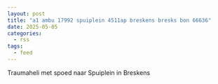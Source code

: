 ```yaml
---
layout: post
title: "a1 ambu 17992 spuiplein 4511ap breskens bresks bon 66636"
date: 2025-05-05
categories: 
  - rss
tags: 
  - feed
---
```


Traumaheli met spoed naar Spuiplein in Breskens

